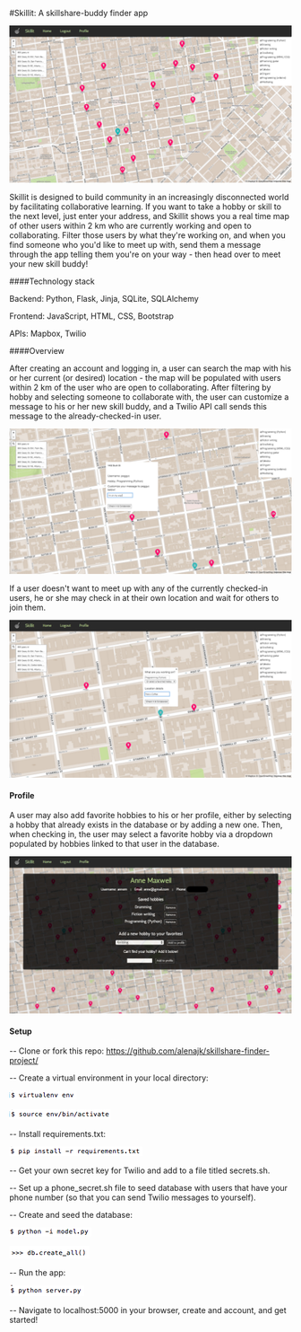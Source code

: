 #Skillit: A skillshare-buddy finder app

![image](/static/search.png)

Skillit is designed to build community in an increasingly disconnected world by facilitating collaborative learning. If you want to take a hobby or skill to the next level, just enter your address, and Skillit shows you a real time map of other users within 2 km who are currently working and open to collaborating. Filter those users by what they're working on, and when you find someone who you'd like to meet up with, send them a message through the app telling them you're on your way - then head over to meet your new skill buddy!

####Technology stack

Backend: Python, Flask, Jinja, SQLite, SQLAlchemy

Frontend:  JavaScript, HTML, CSS, Bootstrap

APIs: Mapbox, Twilio

####Overview

After creating an account and logging in, a user can search the map with his or her current (or desired) location - the map will be populated with users within 2 km of the user who are open to collaborating. After filtering by hobby and selecting someone to collaborate with, the user can customize a message to his or her new skill buddy, and a Twilio API call sends this message to the already-checked-in user.

![image](/static/checkin.png)

If a user doesn't want to meet up with any of the currently checked-in users, he or she may check in at their own location and wait for others to join them. 

![image](/static/solo-checkin.png)

#### Profile
A user may also add favorite hobbies to his or her profile, either by selecting a hobby that already exists in the database or by adding a new one. Then, when checking in, the user may select a favorite hobby via a dropdown populated by hobbies linked to that user in the database.

![image](/static/profile.jpg)

#### Setup

-- Clone or fork this repo:
https://github.com/alenajk/skillshare-finder-project/

-- Create a virtual environment in your local directory:

![image](/static/virtualenv.png)

![image](/static/source.png)

-- Install requirements.txt:

![image](/static/req.png)

-- Get your own secret key for Twilio and add to a file titled secrets.sh.

-- Set up a phone_secret.sh file to seed database with users that have your phone number (so that you can send Twilio messages to yourself).

-- Create and seed the database:

![image](/static/model.png)

![image](/static/db-create.png)

-- Run the app:

![image](/static/app.png)

-- Navigate to localhost:5000 in your browser, create and account, and get started!
